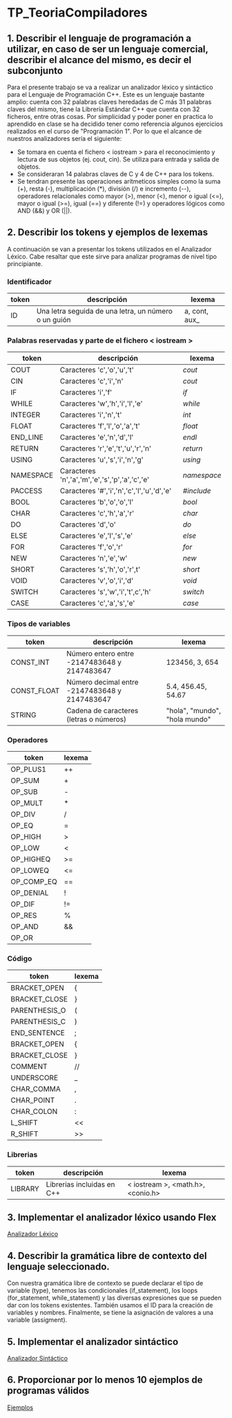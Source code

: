 # TP_TeoriaCompiladores
## 1. Describir el lenguaje de programación a utilizar, en caso de ser un lenguaje comercial, describir el alcance del mismo, es decir el subconjunto
Para el presente trabajo se va a realizar un analizador léxico y sintáctico para el Lenguaje de Programación C++. Este es un lenguaje bastante amplio: cuenta con 32 palabras claves heredadas de C más 31 palabras claves del mismo, tiene la Librería Estándar C++ que cuenta con 32 ficheros, entre otras cosas. 
Por simplicidad y poder poner en practica lo aprendido en clase se ha decidido tener como referencia algunos ejercicios realizados en el curso de "Programación 1". Por lo que el alcance de nuestros analizadores sería el siguiente:
* Se tomara en cuenta el fichero < iostream > para el reconocimiento y lectura de sus objetos (ej. cout, cin). Se utiliza para entrada y salida de objetos.
* Se consideraran 14 palabras claves de C y 4 de C++ para los tokens.
* Se tendran presente las operaciones arítmeticos simples como la suma (+), resta (-), multiplicación (*), división (/) e incremento (--), operadores relacionales como mayor (>), menor (<), menor o igual (<=), mayor o igual (>=), igual (==) y diferente (!=) y operadores lógicos como AND (&&) y OR (||).

## 2. Describir los tokens y ejemplos de lexemas
A continuación se van a presentar los tokens utilizados en el Analizador Léxico. Cabe resaltar que este sirve para analizar programas de nivel tipo principiante.

### Identificador
| token     | descripción                                           | lexema        |
|-----------|-------------------------------------------------------|---------------|
| ID        | Una letra seguida de una letra, un número o un guión  | a, cont, aux_ |

### Palabras reservadas y parte de el fichero < iostream >
| token     | descripción                                        | lexema      |
|-----------|----------------------------------------------------|-------------|
| COUT      | Caracteres 'c','o','u','t'                         | _cout_      |
| CIN       | Caracteres 'c','i','n'                             | _cout_      |
| IF        | Caracteres 'i','f'                                 | _if_        |
| WHILE     | Caracteres 'w','h','i','l','e'                     | _while_     |
| INTEGER   | Caracteres 'i','n','t'                             | _int_       |
| FLOAT     | Caracteres 'f','l','o','a','t'                     | _float_     |
| END_LINE  | Caracteres 'e','n','d','l'                         | _endl_      |
| RETURN    | Caracteres 'r','e','t','u','r','n'                 | _return_    |
| USING     | Caracteres 'u','s','i','n','g'                     | _using_     |
| NAMESPACE | Caracteres 'n','a','m','e','s','p','a','c','e'     | _namespace_ |
| PACCESS   | Caracteres '#','i','n','c','l','u','d','e'         | _#include_  |
| BOOL      | Caracteres 'b','o','o','l'                         | _bool_      |
| CHAR      | Caracteres 'c','h','a','r'                         | _char_      |
| DO        | Caracteres 'd','o'                                 | _do_        |
| ELSE      | Caracteres 'e','l','s','e'                         | _else_      |
| FOR       | Caracteres 'f','o','r'                             | _for_       |
| NEW       | Caracteres 'n','e','w'                             | _new_       |
| SHORT     | Caracteres 's','h','o','r',t'                      | _short_     |
| VOID      | Caracteres 'v','o','i','d'                         | _void_      |
| SWITCH    | Caracteres 's','w','i','t',c','h'                  | _switch_    |
| CASE      | Caracteres 'c','a','s','e'                         | _case_      |

### Tipos de variables
| token      | descripción                                      | lexema                        |
|------------|--------------------------------------------------|-------------------------------|
| CONST_INT  | Número entero entre -2147483648 y 2147483647     | 123456, 3, 654                |
| CONST_FLOAT| Número decimal entre -2147483648 y 2147483647    | 5.4, 456.45, 54.67            |
| STRING     | Cadena de caracteres (letras o números)          | "hola", "mundo", "hola mundo" |

### Operadores
| token      | lexema |
|------------|--------|
| OP_PLUS1   | ++     |
| OP_SUM     | +      |
| OP_SUB     | -      |
| OP_MULT    | *      |
| OP_DIV     | /      |
| OP_EQ      | =      |
| OP_HIGH    | >      |
| OP_LOW     | <      |
| OP_HIGHEQ  | >=     |
| OP_LOWEQ   | <=     |
| OP_COMP_EQ | ==     |
| OP_DENIAL  | !      |
| OP_DIF     | !=     |
| OP_RES     | %      |
| OP_AND     | &&     |
| OP_OR      | ||     |

### Código
| token          | lexema |
|----------------|--------|
| BRACKET_OPEN   | {      |
| BRACKET_CLOSE  | }      |
| PARENTHESIS_O  | (      |
| PARENTHESIS_C  | )      |
| END_SENTENCE   | ;      |
| BRACKET_OPEN   | {      |
| BRACKET_CLOSE  | }      |
| COMMENT        | //     |
| UNDERSCORE     | _      |
| CHAR_COMMA     | ,      |
| CHAR_POINT     | .      |
| CHAR_COLON     | :      |
| L_SHIFT        | <<     |
| R_SHIFT        | >>     |

### Librerias
| token     | descripción                | lexema                              |
|-----------|----------------------------|-------------------------------------|
| LIBRARY   | Librerias incluidas en C++ | < iostream >, <math.h>, <conio.h>     |

## 3. Implementar el analizador léxico usando Flex
[Analizador Léxico](AnalizadorLexico.l)

## 4. Describir la gramática libre de contexto del lenguaje seleccionado.
Con nuestra gramática libre de contexto se puede declarar el tipo de variable (type), tenemos las condicionales (if_statement), los loops (for_statement, while_statement) y las diversas expresiones que se pueden dar con los tokens existentes. También usamos el ID para la creación de variables y nombres. Finalmente, se tiene la asignación de valores a una variable (assigment).

## 5. Implementar el analizador sintáctico
[Analizador Sintáctico](AnalizadorSintactico.y)

## 6. Proporcionar por lo menos 10 ejemplos de programas válidos 
[Ejemplos](ejemplos)
